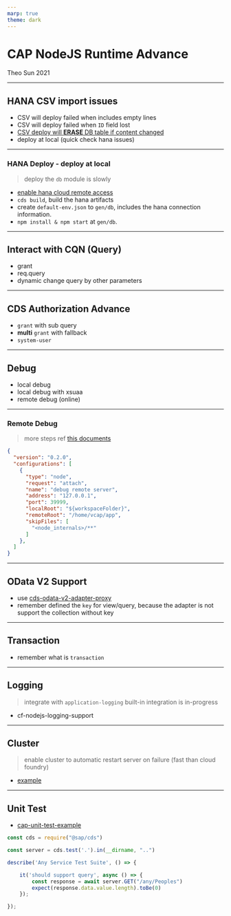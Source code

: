 ```yaml
---
marp: true
theme: dark
---
```


# CAP NodeJS Runtime Advance

Theo Sun
2021

---

## HANA CSV import issues

- CSV will deploy failed when includes empty lines
- CSV will deploy failed when `ID` field lost
- [CSV deploy will **ERASE** DB table if content changed ](https://cap.cloud.sap/docs/guides/databases#providing-initial-data)
- deploy at local (quick check hana issues)

---

### HANA Deploy - deploy at local

> deploy the `db` module is slowly

* [enable hana cloud remote access](https://gist.github.com/Soontao/2d39877071ed0574377fcdb68a1c58df)
* `cds build`, build the hana artifacts
* create `default-env.json` to `gen/db`, includes the hana connection information.
* `npm install & npm start` at `gen/db`.

---

## Interact with CQN (Query)

- grant
- req.query
- dynamic change query by other parameters

---

## CDS Authorization Advance

- `grant` with sub query
- **multi** `grant` with fallback
- `system-user`

---

## Debug

- local debug
- local debug with xsuaa
- remote debug (online)

---

### Remote Debug

> more steps ref [this documents](https://github.com/Soontao/cf-node-debug-example)

```json
{
  "version": "0.2.0",
  "configurations": [
    {
      "type": "node",
      "request": "attach",
      "name": "debug remote server",
      "address": "127.0.0.1",
      "port": 39999,
      "localRoot": "${workspaceFolder}",
      "remoteRoot": "/home/vcap/app",
      "skipFiles": [
        "<node_internals>/**"
      ]
    },
  ]
}
```


---

## OData V2 Support

- use [cds-odata-v2-adapter-proxy](https://www.npmjs.com/package/@sap/cds-odata-v2-adapter-proxy)
- remember defined the `key` for view/query, because the adapter is not support the collection without key

---

## Transaction

- remember what is `transaction`

---

## Logging

> integrate with `application-logging`
> built-in integration is in-progress

- cf-nodejs-logging-support

---

## Cluster

> enable cluster to automatic restart server on failure (fast than cloud foundry)

- [example](https://gist.github.com/Soontao/8e63daa8cae5d03af1ebd182c143115b)

--- 

## Unit Test

- [cap-unit-test-example](https://github.com/Soontao/cap-unit-test-example)


```js
const cds = require("@sap/cds")

const server = cds.test('.').in(__dirname, "..")

describe('Any Service Test Suite', () => {

    it('should support query', async () => {
        const response = await server.GET("/any/Peoples")
        expect(response.data.value.length).toBe(0)
    });

});
```